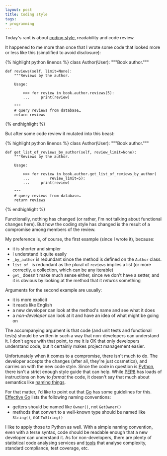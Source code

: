 ```yaml
---
layout: post
title: Coding style
tags:
- programming
---
```


Today's rant is about [coding style][1], readability and code review.

[1]: https://en.wikipedia.org/wiki/Programming_style#Elements_of_good_style

It happened to me more than once that I wrote some code that looked more or
less like this (simplified to avoid disclosure):

{% highlight python linenos %}
class Author(User):
    """Book author."""

    def reviews(self, limit=None):
        """Reviews by the author.

        Usage:

            >>> for review in book.author.reviews(5):
            ...     print(review)

        """
        # query reviews from database…
        return reviews
{% endhighlight %}

But after some code review it mutated into this beast:

{% highlight python linenos %}
class Author(User):
    """Book author."""

    def get_list_of_reviews_by_author(self, review_limit=None):
        """Reviews by the author.

        Usage:

            >>> for review in book.author.get_list_of_reviews_by_author(
            ...         review_limit=5):
            ...     print(review)

        """
        # query reviews from database…
        return reviews
{% endhighlight %}

Functionally, nothing has changed (or rather, I'm not talking about functional
changes here). But how the coding style has changed is the result of a
compromise among members of the review.

My preference is, of course, the first example (since I wrote it), because:

* it is shorter and simpler
* I understand it quite easily
* `_by_author` is redundant since the method is defined on the `Author` class.
* `list_of_` is redundant as the plural of `reviews` implies a list (or more
  correctly, a collection, which can be any iterable)
* `get_` doesn't make much sense either, since we don't have a setter, and it
  is obvious by looking at the method that it *returns* something

Arguments for the second example are usually:

* it is more explicit
* it reads like English
* a new developer can look at the method's name and see what it does
* a *non-developer* can look at it and have an idea of what might be going on

The accompanying argument is that code (and unit tests and functional tests)
should be written in such a way that non-developers can understand it. I don't
agree with that point, to me it is OK that only developers understand code, but
it certainly makes project management easier.

Unfortunately when it comes to a compromise, there isn't much to do. The
developer accepts the changes (after all, they're just cosmetics), and carries
on with the new code style. Since the code in question is [Python][2], there
isn't a strict enough style guide that can help. While [PEP8][3] has loads of
instructions on how to *format* the code, it doesn't say that much about
semantics like [naming things][4].

[2]: http://www.python.org/
[3]: http://www.python.org/dev/peps/pep-0008/
[4]: http://quotabl.es/quotes/97013

For that matter, I'd like to point out that [Go][5] has some guidelines for
this. [Effective Go][6] lists the following naming conventions:

[5]: http://golang.org/
[6]: http://golang.org/doc/effective_go.html#names

* getters should be named like `Owner()`, not `GetOwner()`
* methods that convert to a well-known type should be named like `String()`,
  not `ToString()`

I like to apply those to Python as well. With a simple naming convention, even
with a terse syntax, code should be readable enough that a new developer can
understand it. As for non-developers, there are plenty of statistical code
analysing services and [tools][7] that analyse complexity, standard compliance,
test coverage, etc.

[7]: https://en.wikipedia.org/wiki/List_of_tools_for_static_code_analysis
